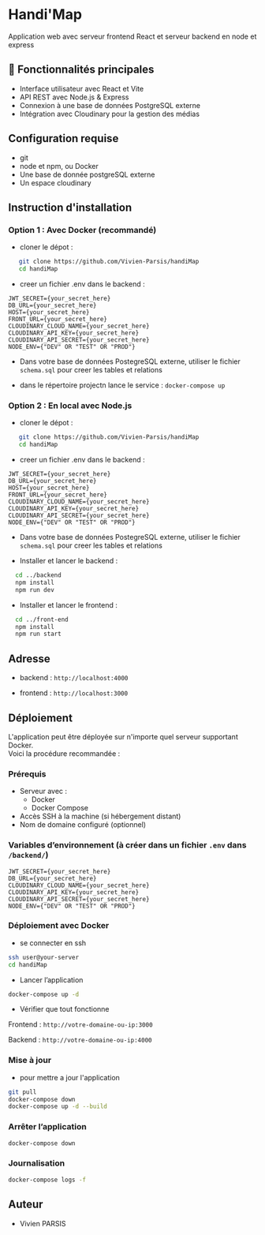 # Handi'Map

Application web avec serveur frontend React et serveur backend en node et express

## 🚀 Fonctionnalités principales

- Interface utilisateur avec React et Vite
- API REST avec Node.js & Express
- Connexion à une base de données PostgreSQL externe
- Intégration avec Cloudinary pour la gestion des médias

## Configuration requise

- git
- node et npm, ou Docker
- Une base de donnée postgreSQL externe
- Un espace cloudinary

## Instruction d'installation

### Option 1 : Avec Docker (recommandé)

- cloner le dépot :

```bash
   git clone https://github.com/Vivien-Parsis/handiMap
   cd handiMap
```

- creer un fichier .env dans le backend :

```none
JWT_SECRET={your_secret_here}
DB_URL={your_secret_here}
HOST={your_secret_here}
FRONT_URL={your_secret_here}
CLOUDINARY_CLOUD_NAME={your_secret_here}
CLOUDINARY_API_KEY={your_secret_here}
CLOUDINARY_API_SECRET={your_secret_here}
NODE_ENV={"DEV" OR "TEST" OR "PROD"}
```

- Dans votre base de données PostegreSQL externe, utiliser le fichier `schema.sql` pour creer les tables et relations

- dans le répertoire projectn lance le service : `docker-compose up`

### Option 2 : En local avec Node.js

- cloner le dépot :

```bash
   git clone https://github.com/Vivien-Parsis/handiMap
   cd handiMap
```

- creer un fichier .env dans le backend :

```none
JWT_SECRET={your_secret_here}
DB_URL={your_secret_here}
HOST={your_secret_here}
FRONT_URL={your_secret_here}
CLOUDINARY_CLOUD_NAME={your_secret_here}
CLOUDINARY_API_KEY={your_secret_here}
CLOUDINARY_API_SECRET={your_secret_here}
NODE_ENV={"DEV" OR "TEST" OR "PROD"}
```

- Dans votre base de données PostegreSQL externe, utiliser le fichier `schema.sql` pour creer les tables et relations

- Installer et lancer le backend :

```bash
  cd ../backend
  npm install
  npm run dev
```

- Installer et lancer le frontend :

```bash
  cd ../front-end
  npm install
  npm run start
```

## Adresse

- backend : `http://localhost:4000`

- frontend : `http://localhost:3000`

## Déploiement

L'application peut être déployée sur n'importe quel serveur supportant Docker.  
Voici la procédure recommandée :

### Prérequis

- Serveur avec :
  - Docker
  - Docker Compose
- Accès SSH à la machine (si hébergement distant)
- Nom de domaine configuré (optionnel)

### Variables d’environnement (à créer dans un fichier `.env` dans `/backend/`)

```none
JWT_SECRET={your_secret_here}
DB_URL={your_secret_here}
CLOUDINARY_CLOUD_NAME={your_secret_here}
CLOUDINARY_API_KEY={your_secret_here}
CLOUDINARY_API_SECRET={your_secret_here}
NODE_ENV={"DEV" OR "TEST" OR "PROD"}
```

### Déploiement avec Docker

- se connecter en ssh

```bash
ssh user@your-server
cd handiMap
```

- Lancer l’application

```bash
docker-compose up -d
```

- Vérifier que tout fonctionne

Frontend : `http://votre-domaine-ou-ip:3000`

Backend : `http://votre-domaine-ou-ip:4000`

### Mise à jour

- pour mettre a jour l'application
  
```bash
git pull
docker-compose down
docker-compose up -d --build
```

### Arrêter l’application
  
```bash
docker-compose down
```

### Journalisation

```bash
docker-compose logs -f
```

## Auteur

- Vivien PARSIS

